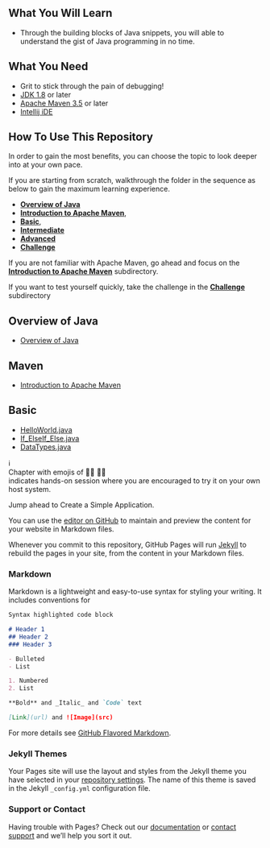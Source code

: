 ## What You Will Learn
- Through the building blocks of Java snippets, you will able to understand the gist of Java programming in no time.

## What You Need 
- Grit to stick through the pain of debugging!
- [JDK 1.8](https://adoptopenjdk.net/)  or later
- [Apache Maven 3.5](https://maven.apache.org/download.cgi) or later
- [Intellij iDE](https://www.jetbrains.com/idea/download/)  

## How To Use This Repository
In order to gain the most benefits, you can choose the topic to look deeper into at your own pace.  

If you are starting from scratch, walkthrough the folder in the sequence as below to gain the maximum learning experience.  
- [**Overview of Java**](https://github.com/CertifaiAI/java-fundamentals/blob/master/java-core/src/main/java/ai/certifai/quickstart.md)
- [**Introduction to Apache Maven**](https://github.com/CertifaiAI/java-fundamentals/tree/master/java-core/src/main/java/ai/certifai/maven), 
- [**Basic**](https://github.com/CertifaiAI/java-fundamentals/tree/master/java-core/src/main/java/ai/certifai/basic), 
- [**Intermediate**](https://github.com/CertifaiAI/java-fundamentals/tree/master/java-core/src/main/java/ai/certifai/maven/intermediate)
- [**Advanced**](https://github.com/CertifaiAI/java-fundamentals/tree/master/java-core/src/main/java/ai/certifai/advanced)  
- [**Challenge**](https://github.com/CertifaiAI/java-fundamentals/tree/master/java-core/src/main/java/ai/certifai/challenge)  

If you are not familiar with Apache Maven, go ahead and focus on the [**Introduction to Apache Maven**](https://github.com/CertifaiAI/java-fundamentals/tree/master/java-core/src/main/java/ai/certifai/maven) subdirectory.  

If you want to test yourself quickly, take the challenge in the [**Challenge**]() subdirectory

## Overview of Java
- [Overview of Java](https://github.com/CertifaiAI/java-fundamentals/blob/master/java-core/src/main/java/ai/certifai/quickstart.md)

## Maven
- [Introduction to Apache Maven](https://github.com/CertifaiAI/java-fundamentals/blob/master/java-core/src/main/java/ai/certifai/maven/maven.md)

## Basic 
- [HelloWorld.java](https://github.com/CertifaiAI/java-fundamentals/tree/master/java-core/src/main/java/ai/certifai/basic/ex1)
- [If_ElseIf_Else.java](https://github.com/CertifaiAI/java-fundamentals/tree/master/java-core/src/main/java/ai/certifai/basic/ex2)
- [DataTypes.java](https://github.com/CertifaiAI/java-fundamentals/tree/master/java-core/src/main/java/ai/certifai/basic/ex3)
 

:information_source:  
Chapter with emojis of :man_technologist: :woman_technologist:  
indicates hands-on session where you are encouraged to try it on your own host system.



Jump ahead to Create a Simple Application.

You can use the [editor on GitHub](https://github.com/CertifaiAI/java-fundamentals/edit/master/README.md) to maintain and preview the content for your website in Markdown files.

Whenever you commit to this repository, GitHub Pages will run [Jekyll](https://jekyllrb.com/) to rebuild the pages in your site, from the content in your Markdown files.

### Markdown

Markdown is a lightweight and easy-to-use syntax for styling your writing. It includes conventions for

```markdown
Syntax highlighted code block

# Header 1
## Header 2
### Header 3

- Bulleted
- List

1. Numbered
2. List

**Bold** and _Italic_ and `Code` text

[Link](url) and ![Image](src)
```

For more details see [GitHub Flavored Markdown](https://guides.github.com/features/mastering-markdown/).

### Jekyll Themes

Your Pages site will use the layout and styles from the Jekyll theme you have selected in your [repository settings](https://github.com/CertifaiAI/java-fundamentals/settings). The name of this theme is saved in the Jekyll `_config.yml` configuration file.

### Support or Contact

Having trouble with Pages? Check out our [documentation](https://docs.github.com/categories/github-pages-basics/) or [contact support](https://github.com/contact) and we’ll help you sort it out.
